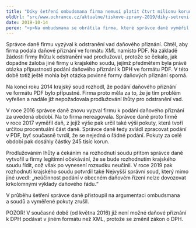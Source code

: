 ```yaml
---
title: "Díky šetření ombudsmana firma nemusí platit čtvrt milionu korun za neoprávněné pokuty"
oldUrl: "src/www.ochrance.cz/aktualne/tiskove-zpravy-2019/diky-setreni-ombudsmana-firma-nemusi-platit-ctvrt-milionu-korun-za-neopravnene-pokuty"
date: 2019-10-14
perex: "<p>Na ombudsmana se obrátila firma, které správce daně vyměřil pokuty za nepodané daňové přiznání ve výši bezmála čtvrt milionu korun. Problém byl v tom, že firma podávala v letech 2013 a 2014 daňová přiznání k DPH ve formátu PDF. V daném období totiž zákon ani vyhláška nespecifikovaly, v jakém formátu se má přiznání zasílat. Správce daně však na základě interních předpisů požadoval, aby firma daňová přiznání zasílala výhradně ve formátu XML. Správce daně proto firmě vyměřil pokuty za nepodané daňové přiznání k DPH. Výši daně i pokuty přitom paradoxně určil na základě podkladů, které firma dodala. </p>"
---
```


<!-- imported from the old website -->

<p>Správce daně firmu vyzýval k odstranění vad daňového přiznání. Chtěl, aby firma podala daňové přiznání ve formátu XML namísto PDF. Na základě žádosti firmy lhůtu k odstranění vad prodlužoval, protože se čekalo, jak dopadne žaloba jiné firmy u krajského soudu, jejímž předmětem byla právě otázka přípustnosti podání daňového přiznání k DPH ve formátu PDF. V této době totiž ještě mohla být otázka povinné formy daňových přiznání sporná.</p> <p>Na konci roku 2014 krajský soud rozhodl, že podání daňového přiznání ve formátu PDF bylo přípustné. Firma proto měla za to, že je tím problém vyřešen a nadále již nepožadovala prodlužování lhůty pro odstranění vad. </p> <p>V roce 2016 správce daně znovu vyzval firmu k podání daňového přiznání za uvedená období. Na to firma nereagovala. Správce daně proto firmě v roce 2017 vyměřil daň, z jejíž výše pak určil také výši pokuty, která tvoří určitou procentuální část daně. Správce daně tedy zvládl zpracovat podání v PDF, byť současně tvrdil, že se nejedná o řádné podání. Pokuty za celé období pak dosáhly částky 245 tisíc korun.</p> <p>Prodlužováním lhůty a čekáním na rozhodnutí soudu přitom správce daně vytvořil u firmy legitimní očekávání, že se bude rozhodnutím krajského soudu řídit, což však po vynesení rozsudku neučinil. V roce 2019 pak rozhodnutí krajského soudu potvrdil také Nejvyšší správní soud, který mimo jiné uvedl: „neúčinnost podání v obecném daňovém řízení nelze dovozovat krkolomnými výklady daňového řádu.“</p> <p>V průběhu šetření správce daně přistoupil na argumentaci ombudsmana a soudů a vyměřené pokuty zrušil. </p> <p>POZOR! V současné době (od května 2016) již není možné daňové přiznání k DPH podávat v jiném formátu než XML, protože se změnil zákon o DPH.</p>
